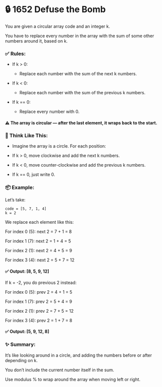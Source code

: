 # 🔒 1652 Defuse the Bomb

You are given a circular array code and an integer k.

You have to replace every number in the array with the sum of some other numbers around it, based on k.

### ✅ Rules:

- If k > 0:
  - Replace each number with the sum of the next k numbers.

- If k < 0:
  - Replace each number with the sum of the previous k numbers.

- If k == 0:
  - Replace every number with 0.

#### ⚠️ The array is circular — after the last element, it wraps back to the start.

### 🧠 Think Like This:

- Imagine the array is a circle. For each position:

- If k > 0, move clockwise and add the next k numbers.

- If k < 0, move counter-clockwise and add the previous k numbers.

- If k == 0, just write 0.

### 📦 Example:

Let’s take:

```
code = [5, 7, 1, 4]
k = 2
```
We replace each element like this:

For index 0 (5): next 2 = 7 + 1 = 8

For index 1 (7): next 2 = 1 + 4 = 5

For index 2 (1): next 2 = 4 + 5 = 9

For index 3 (4): next 2 = 5 + 7 = 12

#### ✅ Output: [8, 5, 9, 12]

If k = -2, you do previous 2 instead:

For index 0 (5): prev 2 = 4 + 1 = 5

For index 1 (7): prev 2 = 5 + 4 = 9

For index 2 (1): prev 2 = 7 + 5 = 12

For index 3 (4): prev 2 = 1 + 7 = 8

#### ✅ Output: [5, 9, 12, 8]

### ✨ Summary:

It’s like looking around in a circle, and adding the numbers before or after depending on k.

You don’t include the current number itself in the sum.

Use modulus % to wrap around the array when moving left or right.

